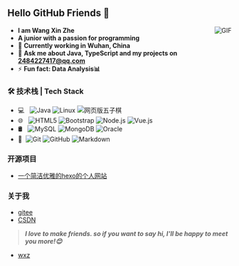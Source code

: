 
## Hello GitHub Friends 👋

<!-- <img align="right" alt="GIF" src="https://github.com/abhisheknaiidu/abhisheknaiidu/raw/master/code.gif?raw=true" /> -->
<img align="right" alt="GIF" src="https://camo.githubusercontent.com/e8bf302ba71b9e211029fb7c25a4de1c68b89022ea172f12a5d3e392ded54d74/68747470733a2f2f63646e2e6a7364656c6976722e6e65742f67682f616e7a686979752d632f616e7a686979752d632f6173736574732f6769746875622d636f6e747269627574696f6e2d677269642d736e616b652e737667" />
         
- **I am Wang Xin Zhe**
-  **A junior with a passion for programming**
- 🌱 **Currently working in Wuhan, China**
- 💬 **Ask me about Java, TypeScript and my projects on [2484227417@qq.com](mailto:2484227417@qq.com)**
- ⚡ **Fun fact: Data Analysis📊**

### 🛠 技术栈 | Tech Stack

- 💻 &#160; ![Java](https://img.shields.io/badge/-Java-333333?style=flat&logo=Java&logoColor=007396)
![Linux](https://img.shields.io/badge/-Linux-333333?style=flat&logo=Linux&logoColor=FCC624)
![网页版五子棋](https://img.shields.io/badge/-网页版五子棋-333333?style=flat&logo=payoneer&logoColor=FF4800)
- 🌐 &#160; ![HTML5](https://img.shields.io/badge/-HTML5-333333?style=flat&logo=HTML5)
![Bootstrap](https://img.shields.io/badge/-Bootstrap-333333?style=flat&logo=bootstrap&logoColor=563D7C)
![Node.js](https://img.shields.io/badge/-Node.js-333333?style=flat&logo=node.js)
![Vue.js](https://img.shields.io/badge/-VueJS-333333?style=flat&logo=Vue.js)
- 🛢 &#160; ![MySQL](https://img.shields.io/badge/-MySQL-333333?style=flat&logo=mysql)
![MongoDB](https://img.shields.io/badge/-MongoDB-333333?style=flat&logo=mongodb)
![Oracle](https://img.shields.io/badge/-Oracle-333333?style=flat&logo=Oracle)
- 🔧 &#160;![Git](https://img.shields.io/badge/-Git-333333?style=flat&logo=git)
![GitHub](https://img.shields.io/badge/-GitHub-333333?style=flat&logo=github)
![Markdown](https://img.shields.io/badge/-Markdown-333333?style=flat&logo=markdown)

### 开源项目

- [一个简洁优雅的hexo的个人网站](https://demo.wxz666.icu/)



### 关于我
- [gitee](https://gitee.com/bitewang/)
- [CSDN](https://blog.csdn.net/weixin_59796310?spm=1000.2115.3001.5343)

> ***I love to make friends. so if you want to say hi, I'll be happy to meet you more!😊***

- [wxz](https://github.com/wangxinzhe18/)


